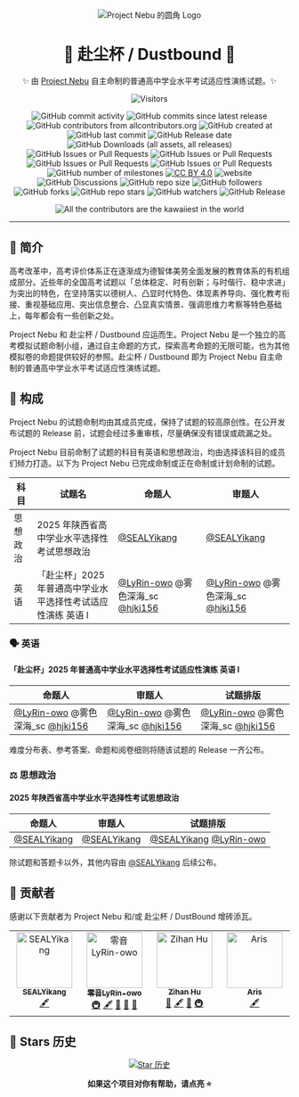 <!--markdownlint-disable MD033 MD036 MD041-->

<div align="center">

<img src="./assets/logo/Project_Nebu_Logo_corner_rounded.png" alt="Project Nebu 的圆角 Logo">

# 🌌 赴尘杯 / Dustbound 🌃

✨ 由 [Project Nebu](https://github.com/ProjectNebu) 自主命制的普通高中学业水平考试适应性演练试题。✨

![Visitors](https://api.visitorbadge.io/api/combined?path=https://github.com/ProjectNebu/Dustbound&label=Visitors&countColor=%23263759&style=flat)

![GitHub commit activity](https://img.shields.io/github/commit-activity/t/ProjectNebu/Dustbound)
![GitHub commits since latest release](https://img.shields.io/github/commits-since/ProjectNebu/Dustbound/latest)
![GitHub contributors from allcontributors.org](https://img.shields.io/github/all-contributors/ProjectNebu/Dustbound)
![GitHub created at](https://img.shields.io/github/created-at/ProjectNebu/Dustbound)
![GitHub last commit](https://img.shields.io/github/last-commit/ProjectNebu/Dustbound)
![GitHub Release date](https://img.shields.io/github/release-date-pre/ProjectNebu/Dustbound)
![GitHub Downloads (all assets, all releases)](https://img.shields.io/github/downloads/ProjectNebu/Dustbound/total)
![GitHub Issues or Pull Requests](https://img.shields.io/github/issues/ProjectNebu/Dustbound)
![GitHub Issues or Pull Requests](https://img.shields.io/github/issues-closed/ProjectNebu/Dustbound)
![GitHub Issues or Pull Requests](https://img.shields.io/github/issues-pr/ProjectNebu/Dustbound)
![GitHub Issues or Pull Requests](https://img.shields.io/github/issues-pr-closed/ProjectNebu/Dustbound)
![GitHub number of milestones](https://img.shields.io/github/milestones/all/ProjectNebu/Dustbound)
[![CC BY 4.0](https://img.shields.io/badge/License-CC_BY_4.0-blue.svg)](https://creativecommons.org/licenses/by/4.0)
![website](https://img.shields.io/website?url=https%3A%2F%2Fnebu.lyrin-owo.top%2F)
![GitHub Discussions](https://img.shields.io/github/discussions/ProjectNebu/Dustbound)
![GitHub repo size](https://img.shields.io/github/repo-size/ProjectNebu/Dustbound)
![GitHub followers](https://img.shields.io/github/followers/ProjectNebu)
![GitHub forks](https://img.shields.io/github/forks/ProjectNebu/Dustbound)
![GitHub repo stars](https://img.shields.io/github/stars/ProjectNebu/Dustbound)
![GitHub watchers](https://img.shields.io/github/watchers/ProjectNebu/Dustbound)
![GitHub Release](https://img.shields.io/github/v/release/ProjectNebu/Dustbound?include_prereleases)

![All the contributors are the kawaiiest in the world](https://img.shields.io/badge/All%20the%20contributors-are%20the%20kawaiiest%20in%20the%20world-green)

</div>

---

## 📖 简介

高考改革中，高考评价体系正在逐渐成为德智体美劳全面发展的教育体系的有机组成部分。近些年的全国高考试题以「总体稳定、时有创新；与时偕行、稳中求进」为突出的特色，在坚持落实以德树人、凸显时代特色、体现素养导向、强化教考衔接、重视基础应用、突出信息整合、凸显真实情景、强调思维力考察等特色基础上，每年都会有一些创新之处。

Project Nebu 和 赴尘杯 / Dustbound 应运而生。Project Nebu 是一个独立的高考模拟试题命制小组，通过自主命题的方式，探索高考命题的无限可能，也为其他模拟卷的命题提供较好的参照。赴尘杯 / Dustbound 即为 Project Nebu 自主命制的普通高中学业水平考试适应性演练试题。

## 🧩 构成

Project Nebu 的试题命制均由其成员完成，保持了试题的较高原创性。在公开发布试题的 Release 前，试题会经过多重审核，尽量确保没有错误或疏漏之处。

Project Nebu 目前命制了试题的科目有英语和思想政治，均由选择该科目的成员们倾力打造。以下为 Project Nebu 已完成命制或正在命制或计划命制的试题。

| 科目     | 试题名                                                     | 命题人                                                                                          | 审题人                                                                                          |
| -------- | ---------------------------------------------------------- | ----------------------------------------------------------------------------------------------- | ----------------------------------------------------------------------------------------------- |
| 思想政治 | 2025 年陕西省高中学业水平选择性考试思想政治                | [@SEALYikang](https://github.com/SEALYikang)                                                    | [@SEALYikang](https://github.com/SEALYikang)                                                    |
| 英语     | 「赴尘杯」2025 年普通高中学业水平选择性考试适应性演练 英语 I | [@LyRin-owo](https://github.com/LyRin-owo) @雾色深海\_sc [@hjki156](https://github.com/hjki156) | [@LyRin-owo](https://github.com/LyRin-owo) @雾色深海\_sc [@hjki156](https://github.com/hjki156) |

### 🗣️ 英语

#### 「赴尘杯」2025 年普通高中学业水平选择性考试适应性演练 英语 I

| 命题人                                                                                          | 审题人                                                                                          | 试题排版                                                                                        |
| ----------------------------------------------------------------------------------------------- | ----------------------------------------------------------------------------------------------- | ----------------------------------------------------------------------------------------------- |
| [@LyRin-owo](https://github.com/LyRin-owo) @雾色深海\_sc [@hjki156](https://github.com/hjki156) | [@LyRin-owo](https://github.com/LyRin-owo) @雾色深海\_sc [@hjki156](https://github.com/hjki156) | [@LyRin-owo](https://github.com/LyRin-owo) @雾色深海\_sc [@hjki156](https://github.com/hjki156) |

难度分布表、参考答案、命题和阅卷细则将随该试题的 Release 一齐公布。

### ⚖️ 思想政治

#### 2025 年陕西省高中学业水平选择性考试思想政治

| 命题人                                       | 审题人                                       | 试题排版                                                     |
| -------------------------------------------- | -------------------------------------------- | ------------------------------------------------------------ |
| [@SEALYikang](https://github.com/SEALYikang) | [@SEALYikang](https://github.com/SEALYikang) | [@SEALYikang](https://github.com/SEALYikang) [@LyRin-owo](https://github.com/LyRin-owo) |

除试题和答题卡以外，其他内容由 [@SEALYikang](https://github.com/SEALYikang) 后续公布。

## 🤝 贡献者

感谢以下贡献者为 Project Nebu 和/或 赴尘杯 / DustBound 增砖添瓦。

<!-- ALL-CONTRIBUTORS-LIST:START - Do not remove or modify this section -->
<!-- prettier-ignore-start -->
<!-- markdownlint-disable -->
<table>
  <tbody>
    <tr>
      <td align="center" valign="top" width="14.28%"><a href="https://github.com/SEALYikang"><img src="https://avatars.githubusercontent.com/u/63947079?v=4?s=100" width="100px;" alt="SEALYikang"/><br /><sub><b>SEALYikang</b></sub></a><br /><a href="#content-SEALYikang" title="Content">🖋</a></td>
      <td align="center" valign="top" width="14.28%"><a href="https://lyrin-owo.top/"><img src="https://avatars.githubusercontent.com/u/141834038?v=4?s=100" width="100px;" alt="零音LyRin-owo"/><br /><sub><b>零音LyRin-owo</b></sub></a><br /><a href="#infra-LyRin-owo" title="Infrastructure (Hosting, Build-Tools, etc)">🚇</a> <a href="#content-LyRin-owo" title="Content">🖋</a> <a href="#design-LyRin-owo" title="Design">🎨</a> <a href="#ideas-LyRin-owo" title="Ideas, Planning, & Feedback">🤔</a> <a href="#review-LyRin-owo" title="Reviewed Pull Requests">👀</a></td>
      <td align="center" valign="top" width="14.28%"><a href="https://github.com/hjki156"><img src="https://avatars.githubusercontent.com/u/56503764?v=4?s=100" width="100px;" alt="Zihan Hu"/><br /><sub><b>Zihan Hu</b></sub></a><br /><a href="#tool-hjki156" title="Tools">🔧</a> <a href="#content-hjki156" title="Content">🖋</a> <a href="#ideas-hjki156" title="Ideas, Planning, & Feedback">🤔</a> <a href="#infra-hjki156" title="Infrastructure (Hosting, Build-Tools, etc)">🚇</a></td>
      <td align="center" valign="top" width="14.28%"><a href="https://github.com/Aris-Offline"><img src="https://avatars.githubusercontent.com/u/65645068?v=4?s=100" width="100px;" alt="Aris"/><br /><sub><b>Aris</b></sub></a><br /><a href="#content-Aris-Offline" title="Content">🖋</a></td>
    </tr>
  </tbody>
</table>

<!-- markdownlint-restore -->
<!-- prettier-ignore-end -->

<!-- ALL-CONTRIBUTORS-LIST:END -->
<!--markdownlint-disable MD033 MD036 MD041-->

## 🌟 Stars 历史

<div align="center">

[![Star 历史](https://starchart.cc/ProjectNebu/Dustbound.svg?variant=adaptive)](https://starchart.cc/Awesome-Iwb/Awesome-Iwb/stargazers)

**如果这个项目对你有帮助，请点亮 ⭐**

</div>
